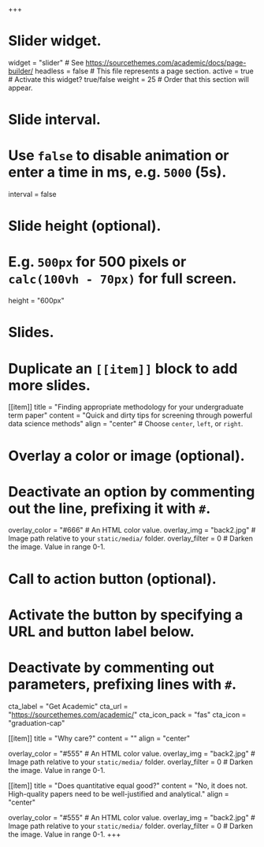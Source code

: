 +++
# Slider widget.
widget = "slider"  # See https://sourcethemes.com/academic/docs/page-builder/
headless = false  # This file represents a page section.
active = true  # Activate this widget? true/false
weight = 25  # Order that this section will appear.

# Slide interval.
# Use `false` to disable animation or enter a time in ms, e.g. `5000` (5s).
interval = false

# Slide height (optional).
# E.g. `500px` for 500 pixels or `calc(100vh - 70px)` for full screen.
height = "600px"

# Slides.
# Duplicate an `[[item]]` block to add more slides.
<script src="https://apps.elfsight.com/p/platform.js" defer></script>
<div class="elfsight-app-c6e8682e-9b3e-4f7c-9425-69f00e5d55aa"></div>

[[item]]
  title = "Finding appropriate methodology for your undergraduate term paper"
  content = "Quick and dirty tips for screening through powerful data science methods"
  align = "center"  # Choose `center`, `left`, or `right`.

  # Overlay a color or image (optional).
  #   Deactivate an option by commenting out the line, prefixing it with `#`.
  overlay_color = "#666"  # An HTML color value.
  overlay_img = "back2.jpg"  # Image path relative to your `static/media/` folder.
  overlay_filter = 0  # Darken the image. Value in range 0-1.

  # Call to action button (optional).
  #   Activate the button by specifying a URL and button label below.
  #   Deactivate by commenting out parameters, prefixing lines with `#`.
  cta_label = "Get Academic"
  cta_url = "https://sourcethemes.com/academic/"
  cta_icon_pack = "fas"
  cta_icon = "graduation-cap"

[[item]]
  title = "Why care?"
  content =  ""
  align = "center"

  overlay_color = "#555"  # An HTML color value.
  overlay_img = "back2.jpg"  # Image path relative to your `static/media/` folder.
  overlay_filter = 0  # Darken the image. Value in range 0-1.

[[item]]
  title = "Does quantitative equal good?"
  content = "No, it does not. High-quality papers need to be well-justified and analytical."
  align = "center"

  overlay_color = "#555"  # An HTML color value.
  overlay_img = "back2.jpg"  # Image path relative to your `static/media/` folder.
  overlay_filter = 0  # Darken the image. Value in range 0-1.
+++
